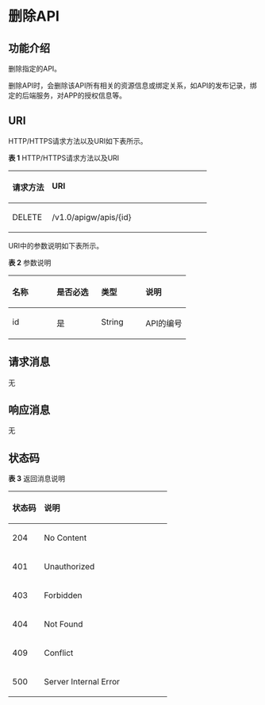 # 删除API<a name="apig-zh-api-180713027"></a>

## 功能介绍<a name="section24863152"></a>

删除指定的API。

删除API时，会删除该API所有相关的资源信息或绑定关系，如API的发布记录，绑定的后端服务，对APP的授权信息等。

## URI<a name="section22441780"></a>

HTTP/HTTPS请求方法以及URI如下表所示。

**表 1**  HTTP/HTTPS请求方法以及URI

<a name="table47776868"></a>
<table><thead align="left"><tr id="row14972112"><th class="cellrowborder" valign="top" width="20%" id="mcps1.2.3.1.1"><p id="p4781565"><a name="p4781565"></a><a name="p4781565"></a>请求方法</p>
</th>
<th class="cellrowborder" valign="top" width="80%" id="mcps1.2.3.1.2"><p id="p51762503"><a name="p51762503"></a><a name="p51762503"></a>URI</p>
</th>
</tr>
</thead>
<tbody><tr id="row32013205"><td class="cellrowborder" valign="top" width="20%" headers="mcps1.2.3.1.1 "><p id="p42932816"><a name="p42932816"></a><a name="p42932816"></a>DELETE</p>
</td>
<td class="cellrowborder" valign="top" width="80%" headers="mcps1.2.3.1.2 "><p id="p55006047"><a name="p55006047"></a><a name="p55006047"></a>/v1.0/apigw/apis/{id}</p>
</td>
</tr>
</tbody>
</table>

URI中的参数说明如下表所示。

**表 2**  参数说明

<a name="table26304811"></a>
<table><thead align="left"><tr id="row11931990"><th class="cellrowborder" valign="top" width="25%" id="mcps1.2.5.1.1"><p id="p26967144"><a name="p26967144"></a><a name="p26967144"></a>名称</p>
</th>
<th class="cellrowborder" valign="top" width="25%" id="mcps1.2.5.1.2"><p id="p36855079"><a name="p36855079"></a><a name="p36855079"></a>是否必选</p>
</th>
<th class="cellrowborder" valign="top" width="25%" id="mcps1.2.5.1.3"><p id="p32471418"><a name="p32471418"></a><a name="p32471418"></a>类型</p>
</th>
<th class="cellrowborder" valign="top" width="25%" id="mcps1.2.5.1.4"><p id="p12939210"><a name="p12939210"></a><a name="p12939210"></a>说明</p>
</th>
</tr>
</thead>
<tbody><tr id="row41443070"><td class="cellrowborder" valign="top" width="25%" headers="mcps1.2.5.1.1 "><p id="p1445503"><a name="p1445503"></a><a name="p1445503"></a>id</p>
</td>
<td class="cellrowborder" valign="top" width="25%" headers="mcps1.2.5.1.2 "><p id="p49976884"><a name="p49976884"></a><a name="p49976884"></a>是</p>
</td>
<td class="cellrowborder" valign="top" width="25%" headers="mcps1.2.5.1.3 "><p id="p21595781"><a name="p21595781"></a><a name="p21595781"></a>String</p>
</td>
<td class="cellrowborder" valign="top" width="25%" headers="mcps1.2.5.1.4 "><p id="p4427868"><a name="p4427868"></a><a name="p4427868"></a>API的编号</p>
</td>
</tr>
</tbody>
</table>

## 请求消息<a name="section649433"></a>

无

## 响应消息<a name="section52604147"></a>

无

## 状态码<a name="section5844905"></a>

**表 3**  返回消息说明

<a name="table60212917"></a>
<table><thead align="left"><tr id="row17862286"><th class="cellrowborder" valign="top" width="20%" id="mcps1.2.3.1.1"><p id="p37559096"><a name="p37559096"></a><a name="p37559096"></a>状态码</p>
</th>
<th class="cellrowborder" valign="top" width="80%" id="mcps1.2.3.1.2"><p id="p22387963"><a name="p22387963"></a><a name="p22387963"></a>说明</p>
</th>
</tr>
</thead>
<tbody><tr id="row1485694"><td class="cellrowborder" valign="top" width="20%" headers="mcps1.2.3.1.1 "><p id="p53232361"><a name="p53232361"></a><a name="p53232361"></a>204</p>
</td>
<td class="cellrowborder" valign="top" width="80%" headers="mcps1.2.3.1.2 "><p id="p13445195614478"><a name="p13445195614478"></a><a name="p13445195614478"></a>No Content</p>
</td>
</tr>
<tr id="row17468177"><td class="cellrowborder" valign="top" width="20%" headers="mcps1.2.3.1.1 "><p id="p5636200"><a name="p5636200"></a><a name="p5636200"></a>401</p>
</td>
<td class="cellrowborder" valign="top" width="80%" headers="mcps1.2.3.1.2 "><p id="p53879076"><a name="p53879076"></a><a name="p53879076"></a>Unauthorized</p>
</td>
</tr>
<tr id="row15149644"><td class="cellrowborder" valign="top" width="20%" headers="mcps1.2.3.1.1 "><p id="p19161626"><a name="p19161626"></a><a name="p19161626"></a>403</p>
</td>
<td class="cellrowborder" valign="top" width="80%" headers="mcps1.2.3.1.2 "><p id="p13949586"><a name="p13949586"></a><a name="p13949586"></a>Forbidden</p>
</td>
</tr>
<tr id="row10181700"><td class="cellrowborder" valign="top" width="20%" headers="mcps1.2.3.1.1 "><p id="p19411362"><a name="p19411362"></a><a name="p19411362"></a>404</p>
</td>
<td class="cellrowborder" valign="top" width="80%" headers="mcps1.2.3.1.2 "><p id="p28816493"><a name="p28816493"></a><a name="p28816493"></a>Not Found</p>
</td>
</tr>
<tr id="row58021846"><td class="cellrowborder" valign="top" width="20%" headers="mcps1.2.3.1.1 "><p id="p2149103"><a name="p2149103"></a><a name="p2149103"></a>409</p>
</td>
<td class="cellrowborder" valign="top" width="80%" headers="mcps1.2.3.1.2 "><p id="p39859624"><a name="p39859624"></a><a name="p39859624"></a>Conflict</p>
</td>
</tr>
<tr id="row23192296"><td class="cellrowborder" valign="top" width="20%" headers="mcps1.2.3.1.1 "><p id="p66636660"><a name="p66636660"></a><a name="p66636660"></a>500</p>
</td>
<td class="cellrowborder" valign="top" width="80%" headers="mcps1.2.3.1.2 "><p id="p14947689"><a name="p14947689"></a><a name="p14947689"></a>Server Internal Error</p>
</td>
</tr>
</tbody>
</table>

